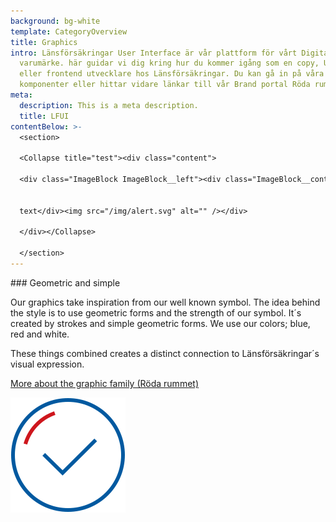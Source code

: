 ```yaml
---
background: bg-white
template: CategoryOverview
title: Graphics
intro: Länsförsäkringar User Interface är vår plattform för vårt Digitala
  varumärke. här guidar vi dig kring hur du kommer igång som en copy, UX, AD
  eller frontend utvecklare hos Länsförsäkringar. Du kan gå in på våra
  komponenter eller hittar vidare länkar till vår Brand portal Röda rummet.
meta:
  description: This is a meta description.
  title: LFUI
contentBelow: >-
  <section>

  <Collapse title="test"><div class="content">

  <div class="ImageBlock ImageBlock__left"><div class="ImageBlock__content">## heading


  text</div><img src="/img/alert.svg" alt="" /></div>

  </div></Collapse>

  </section>
---
```

<section>
<Collapse title="About the illustration style"><div class="content"><div class="ImageBlock ImageBlock__right"><div class="ImageBlock__content">### Geometric and simple

Our graphics take inspiration from our well known symbol. The idea behind the style is to use geometric forms and the strength of our symbol. It´s created by strokes and simple geometric forms. We use our colors; blue, red and white.

These things combined creates a distinct connection to Länsförsäkringar´s visual expression.

[More about the graphic family (Röda rummet)](https://cloud.brandmaster.com/brandcenter/se/lansforsakringar/)</div><img src="/img/family1.svg" alt="" /></div></div></Collapse>
</section>